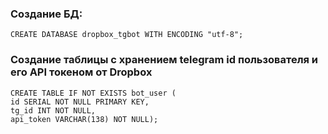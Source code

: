 ### Создание БД:
```
CREATE DATABASE dropbox_tgbot WITH ENCODING "utf-8";
```

### Создание таблицы с хранением telegram id пользователя и его API токеном от Dropbox
```
CREATE TABLE IF NOT EXISTS bot_user (
id SERIAL NOT NULL PRIMARY KEY,
tg_id INT NOT NULL,
api_token VARCHAR(138) NOT NULL);
```
